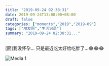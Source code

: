 ```yaml
---
title: "2019-09-24 02:38:31"
date: 2019-09-24T13:00:00+08:00
draft: false
categories: ["moments","2019","2019-09"]
tags: ["朋友圈","生活记录"]
summary: "2019-09-24 02:38:31..."
---
```


[囧]我没怀孕…
只是最近吃太好给吃胖了…😂😂😂

![Media 1](/Moments/photos/2019-09-24/201909240238310.jpg)

